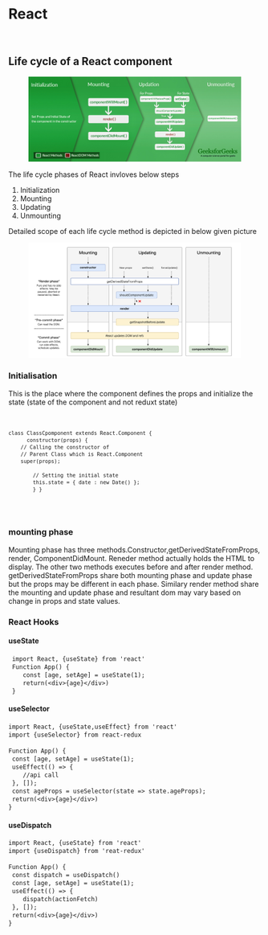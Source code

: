 <h1>React</h1></br>

<h2>Life cycle of a React component</h2>
  <section>
	  <article>
		  <figure>
        <img src="/src/img/lifecycle_reactjs.jpg" />
      </figure>
    </article>
  </section>
  <section> 
  The life cycle phases of React invloves below steps
  <ol>
  <li>Initialization</li>
  <li>Mounting</li>
  <li>Updating</li>
  <li>Unmounting</li>
  </ol>
  </section>
  <section>
	Detailed scope of each life cycle method is depicted in below given picture
	<figure>
		<img src="/src/img/DetailedLifecycle.png" />
	</figure>
  </section>
  <section><article>
  <h3>Initialisation</h3>
  This is the place where the component defines the props and initialize the state (state of the component and not reduxt state)
  <br/>
<code>
	
	class ClassCpomponent extends React.Component {		
          constructor(props) {   
		// Calling the constructor of  
		// Parent Class which is React.Component 
		super(props);  
          
        	// Setting the initial state 
        	this.state = { date : new Date() };  
    		} } 
  
  </code>
  </article>
  </section>
  
<section>
<h3>mounting phase</h3>
<article>
Mounting phase has three methods.Constructor,getDerivedStateFromProps, render, ComponentDidMount. Reneder method actually holds the HTML to display. The other two methods executes before and after render method. getDerivedStateFromProps share both mounting phase and update phase but the props may be different in each phase. Similary render method share the mounting and update phase and resultant dom may vary based on change in props and state values.
</article>

</section>
<section>
<h3>React Hooks</h3>
<h4>useState</h4>
	
```
 import React, {useState} from 'react'
 Function App() {
	const [age, setAge] = useState(1);
	return(<div>{age}</div>)
 }
```

</section>
<section>
<h4>useSelector</h4>
	
```
import React, {useState,useEffect} from 'react'
import {useSelector} from react-redux
	
Function App() {
 const [age, setAge] = useState(1);
 useEffect(() => {
 	//api call
 }, []);
 const ageProps = useSelector(state => state.ageProps);
 return(<div>{age}</div>)
}
```

</section>
<section>
<h4>useDispatch</h4>
	
```
import React, {useState} from 'react'
import {useDispatch} from 'reat-redux'

Function App() {
 const dispatch = useDispatch()
 const [age, setAge] = useState(1);
 useEffect(() => {
	dispatch(actionFetch)
 }, []);
 return(<div>{age}</div>)
}
```

</section>
